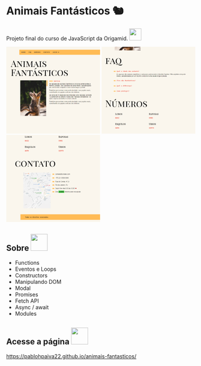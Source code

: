 # Animais Fantásticos 🐿
Projeto final do curso de JavaScript da Origamid. <img src="https://user-images.githubusercontent.com/89819079/157577203-b462c0b7-5283-4945-a96c-6d9c32ee6713.png" width="32" height="32"></img>


<img src="img/readme/foto1.png" width="250"/> <img src="img/readme/foto2.png" width="250"/> <img src="img/readme/foto3.png" width="250"/>

## Sobre  <img src="https://user-images.githubusercontent.com/89819079/157577783-18b942f4-3634-4e92-ae6b-cc77098060a5.png" width="45" height="45"></img>

* Functions
* Eventos e Loops
* Constructors
* Manipulando DOM
* Modal
* Promises
* Fetch API
* Async / await
* Modules

## Acesse a página <img src="https://user-images.githubusercontent.com/89819079/157578252-18cc2563-4f3b-44cb-adaf-63571d3c72d3.png" width="45" height="45"></img> 

https://pablohpaiva22.github.io/animais-fantasticos/
